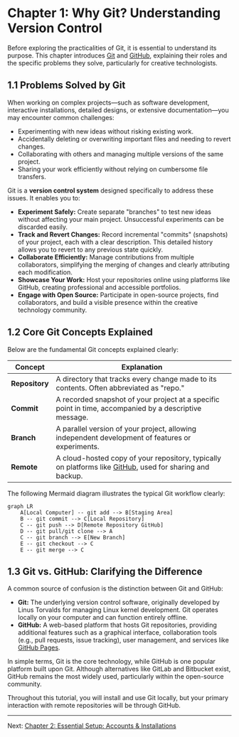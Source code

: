 # Chapter 1: Why Git? Understanding Version Control

Before exploring the practicalities of Git, it is essential to understand its purpose. This chapter introduces [Git](https://git-scm.com/) and [GitHub](https://github.com/), explaining their roles and the specific problems they solve, particularly for creative technologists.

## 1.1 Problems Solved by Git

When working on complex projects—such as software development, interactive installations, detailed designs, or extensive documentation—you may encounter common challenges:

- Experimenting with new ideas without risking existing work.
- Accidentally deleting or overwriting important files and needing to revert changes.
- Collaborating with others and managing multiple versions of the same project.
- Sharing your work efficiently without relying on cumbersome file transfers.

Git is a **version control system** designed specifically to address these issues. It enables you to:

- **Experiment Safely:** Create separate "branches" to test new ideas without affecting your main project. Unsuccessful experiments can be discarded easily.
- **Track and Revert Changes:** Record incremental "commits" (snapshots) of your project, each with a clear description. This detailed history allows you to revert to any previous state quickly.
- **Collaborate Efficiently:** Manage contributions from multiple collaborators, simplifying the merging of changes and clearly attributing each modification.
- **Showcase Your Work:** Host your repositories online using platforms like GitHub, creating professional and accessible portfolios.
- **Engage with Open Source:** Participate in open-source projects, find collaborators, and build a visible presence within the creative technology community.

## 1.2 Core Git Concepts Explained

Below are the fundamental Git concepts explained clearly:

| Concept        | Explanation                                                |
| -------------- | ---------------------------------------------------------- |
| **Repository** | A directory that tracks every change made to its contents. Often abbreviated as "repo." |
| **Commit**     | A recorded snapshot of your project at a specific point in time, accompanied by a descriptive message. |
| **Branch**     | A parallel version of your project, allowing independent development of features or experiments. |
| **Remote**     | A cloud-hosted copy of your repository, typically on platforms like [GitHub](https://github.com/), used for sharing and backup. |

The following Mermaid diagram illustrates the typical Git workflow clearly:

```mermaid
graph LR
    A[Local Computer] -- git add --> B[Staging Area]
    B -- git commit --> C[Local Repository]
    C -- git push --> D[Remote Repository GitHub]
    D -- git pull/git clone --> A
    C -- git branch --> E[New Branch]
    E -- git checkout --> C
    E -- git merge --> C
```

## 1.3 Git vs. GitHub: Clarifying the Difference

A common source of confusion is the distinction between Git and GitHub:

- **Git:** The underlying version control software, originally developed by Linus Torvalds for managing Linux kernel development. Git operates locally on your computer and can function entirely offline.
- **GitHub:** A web-based platform that hosts Git repositories, providing additional features such as a graphical interface, collaboration tools (e.g., pull requests, issue tracking), user management, and services like [GitHub Pages](./05_github_pages.md).

In simple terms, Git is the core technology, while GitHub is one popular platform built upon Git. Although alternatives like GitLab and Bitbucket exist, GitHub remains the most widely used, particularly within the open-source community.

Throughout this tutorial, you will install and use Git locally, but your primary interaction with remote repositories will be through GitHub.

---

Next: [Chapter 2: Essential Setup: Accounts & Installations](./02_setup_overview.md)
